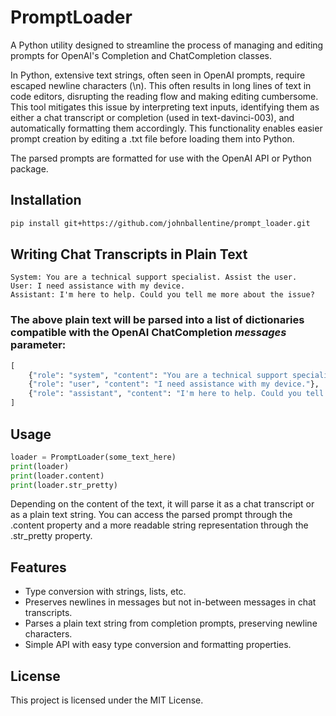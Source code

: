 # PromptLoader

A Python utility designed to streamline the process of managing and editing prompts for OpenAI's Completion and ChatCompletion classes.

In Python, extensive text strings, often seen in OpenAI prompts, require escaped newline characters (\\n). This often results in long lines of text in code editors, disrupting the reading flow and making editing cumbersome. This tool mitigates this issue by interpreting text inputs, identifying them as either a chat transcript or completion (used in text-davinci-003), and automatically formatting them accordingly. This functionality enables easier prompt creation by editing a .txt file before loading them into Python.

The parsed prompts are formatted for use with the OpenAI API or Python package.

## Installation
```bash
pip install git+https://github.com/johnballentine/prompt_loader.git
```

## Writing Chat Transcripts in Plain Text
```text
System: You are a technical support specialist. Assist the user.
User: I need assistance with my device.
Assistant: I'm here to help. Could you tell me more about the issue?
```

### The above plain text will be parsed into a list of dictionaries compatible with the OpenAI ChatCompletion <i>messages</i> parameter:
```python
[
    {"role": "system", "content": "You are a technical support specialist. Assist the user."},
    {"role": "user", "content": "I need assistance with my device."},
    {"role": "assistant", "content": "I'm here to help. Could you tell me more about the issue?"}
]
```

## Usage
```python
loader = PromptLoader(some_text_here)
print(loader)
print(loader.content)
print(loader.str_pretty)
```
Depending on the content of the text, it will parse it as a chat transcript or as a plain text string. You can access the parsed prompt through the .content property and a more readable string representation through the .str_pretty property.

## Features
- Type conversion with strings, lists, etc.
- Preserves newlines in messages but not in-between messages in chat transcripts.
- Parses a plain text string from completion prompts, preserving newline characters.
- Simple API with easy type conversion and formatting properties.

## License
This project is licensed under the MIT License.